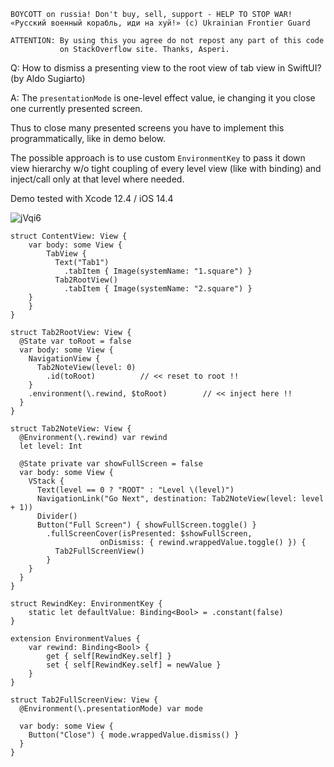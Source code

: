 ```
BOYCOTT on russia! Don't buy, sell, support - HELP TO STOP WAR!
«Русский военный корабль, иди на хуй!» (c) Ukrainian Frontier Guard

ATTENTION: By using this you agree do not repost any part of this code
           on StackOverflow site. Thanks, Asperi.
```

Q: How to dismiss a presenting view to the root view of tab view in SwiftUI? (by Aldo Sugiarto)

A: The `presentationMode` is one-level effect value, ie changing it you close one currently presented screen.

Thus to close many presented screens you have to implement this programmatically, like in demo below.

The possible approach is to use custom `EnvironmentKey` to pass it down view hierarchy w/o tight coupling of every level view (like with binding) and inject/call only at that level where needed.

Demo tested with Xcode 12.4 / iOS 14.4

![jVqi6](https://user-images.githubusercontent.com/62171579/171702826-9b0814f7-59e2-4f8a-bdba-77fb96c47e9b.gif)

```
struct ContentView: View {
    var body: some View {
        TabView {
          Text("Tab1")
            .tabItem { Image(systemName: "1.square") }
          Tab2RootView()
            .tabItem { Image(systemName: "2.square") }
    }
    }
}

struct Tab2RootView: View {
  @State var toRoot = false
  var body: some View {
    NavigationView {
      Tab2NoteView(level: 0)
        .id(toRoot)          // << reset to root !!
    }
    .environment(\.rewind, $toRoot)        // << inject here !!
  }
}

struct Tab2NoteView: View {
  @Environment(\.rewind) var rewind
  let level: Int

  @State private var showFullScreen = false
  var body: some View {
    VStack {
      Text(level == 0 ? "ROOT" : "Level \(level)")
      NavigationLink("Go Next", destination: Tab2NoteView(level: level + 1))
      Divider()
      Button("Full Screen") { showFullScreen.toggle() }
        .fullScreenCover(isPresented: $showFullScreen,
                    onDismiss: { rewind.wrappedValue.toggle() }) {
          Tab2FullScreenView()
        }
    }
  }
}

struct RewindKey: EnvironmentKey {
    static let defaultValue: Binding<Bool> = .constant(false)
}

extension EnvironmentValues {
    var rewind: Binding<Bool> {
        get { self[RewindKey.self] }
        set { self[RewindKey.self] = newValue }
    }
}

struct Tab2FullScreenView: View {
  @Environment(\.presentationMode) var mode

  var body: some View {
    Button("Close") { mode.wrappedValue.dismiss() }
  }
}
```
